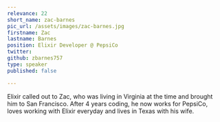 ```yaml
---
relevance: 22
short_name: zac-barnes
pic_url: /assets/images/zac-barnes.jpg
firstname: Zac
lastname: Barnes
position: Elixir Developer @ PepsiCo
twitter: 
github: zbarnes757
type: speaker
published: false

---
```

<p>Elixir called out to Zac, who was living in Virginia at the time and brought him to San Francisco. After 4 years coding, he now works for PepsiCo, loves working with Elixir everyday and lives in Texas with his wife. </p>
